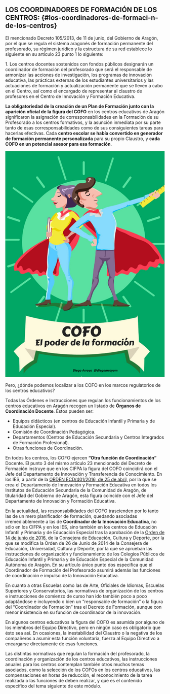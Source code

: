 ## LOS COORDINADORES DE FORMACIÓN DE LOS CENTROS: {#los-coordinadores-de-formaci-n-de-los-centros}

El mencionado Decreto 105/2013, de 11 de junio, del Gobierno de Aragón, por el que se regula el sistema aragonés de formación permanente del profesorado, su régimen jurídico y la estructura de su red establece lo siguiente en su artículo 23 punto 1 lo siguiente:

1\. Los centros docentes sostenidos con fondos públicos designarán un coordinador de formación del profesorado que será el responsable de armonizar las acciones de investigación, los programas de innovación educativa, las prácticas externas de los estudiantes universitarios y las actuaciones de formación y actualización permanente que se lleven a cabo en el Centro, así como el encargado de representar al claustro de profesores en el Centro de Innovación y Formación Educativa.

**La obligatoriedad de la creación de un Plan de Formación junto con la aparición oficial de la figura del COFO** en los centros educativos de Aragón significaron la asignación  de corresponsabilidades en la Formación de su Profesorado a los centros formativos, y la asunción inmediata por su parte tanto de esas corresponsabilidades como de sus consiguientes tareas para hacerlas efectivas. Cada **centro escolar se había convertido en generador de formación permanente personalizada** para su propio Claustro, y **cada COFO en un potencial asesor para esa formación**.  

![](/images/image8.jpg)

Pero, ¿dónde podemos localizar a los COFO en los marcos regulatorios de los centros educativos?

Todas las Órdenes e Instrucciones que regulan los funcionamientos de los centros educativos en Aragón recogen un listado de **Órganos de Coordinación Docente**. Éstos pueden ser:

*   Equipos didácticos (en centros de Educación Infantil y Primaria y de Educación Especial).
*   Comisión de Coordinación Pedagógica.
*   Departamentos (Centros de Educación Secundaria y Centros Integrados de Formación Profesional).
*   Otras funciones de Coordinación.

En todos los centros, los COFO ejercen **“Otra función de Coordinación”** Docente. El punto 3 del mismo artículo 23 mencionado del Decreto de Formación instruye que en los CIFPA la figura del COFO coincidirá con el Jefe del Departamento de Innovación y Transferencia de Conocimiento. En los IES, a partir de la [ORDEN ECD/401/2016, de 25 de abril,](https://www.google.com/url?q=http://www.boa.aragon.es/cgi-bin/EBOA/BRSCGI?CMD%3DVEROBJ%26MLKOB%3D907182863636&sa=D&ust=1516098480753000&usg=AFQjCNF7ogCEmuu9V_wjhkHOupVU6nT7rw) por la que se crea el Departamento de Innovación y Formación Educativa en todos los Institutos de Educación Secundaria de la Comunidad de Aragón, de titularidad del Gobierno de Aragón, esta figura coincide con el Jefe del Departamento de Innovación y Formación Educativa.  

En la actualidad, las responsabilidades del COFO trascienden por lo tanto las de un mero planificador de formación, quedando asociadas irremediablemente a las de **Coordinador de la Innovación Educativa**, no sólo en los CIFPA y en los IES, sino también en los centros de Educación Infantil y Primaria y de Educación Especial tras la aprobación de la [Órden de 14 de junio de 2016](http://www.educaragon.org/files/Orden%2014%20de%20junio%20de%202016%20modif%20IOF%20Primaria%20con%20firma%20Consejera(1).pdf), de la Consejera de Educación, Cultura y Deporte, por la que se modifica la Orden de 26 de Junio de 2014 de la Consejera de Educación, Universidad, Cultura y Deporte, por la que se aprueban las instrucciones de organización y funcionamiento de los Colegios Públicos de Educación Infantil y Primaria y de Educación Especial de la Comunidad Autónoma de Aragón. En su artículo único punto dos especifica que el Coordinador de Formación del Profesorado asumirá además las funciones de coordinación e impulso de la Innovación Educativa.

En cuanto a otras Escuelas como las de Arte, Oficiales de Idiomas, Escuelas Superiores y Conservatorios, las normativas de organización de los centros e instrucciones de comienzo de curso han ido también poco a poco adaptándose e incluyendo o bien un “responsable de formación” o la figura del “Coordinador de Formación” tras el Decreto de Formación, aunque con menor insistencia en su función de coordinador de la innovación.

En algunos centros educativos la figura del COFO es asumida por alguno de los miembros del Equipo Directivo, pero en ningún caso es obligatorio que ésto sea así. En ocasiones, la inestabilidad del Claustro o la negativa de los compañeros a asumir esta función voluntaria, fuerza al Equipo Directivo a encargarse directamente de esas funciones.

Las distintas normativas que regulan la formación del profesorado, la coordinación y organización de los centros educativos, las instrucciones anuales para los centros contemplan también otros muchos temas asociados, como la selección de los COFOs en los centros educativos, las compensaciones en horas de reducción, el reconocimiento de la tarea realizada o las funciones de deben realizar, y que es el contenido específico del tema siguiente de este módulo.